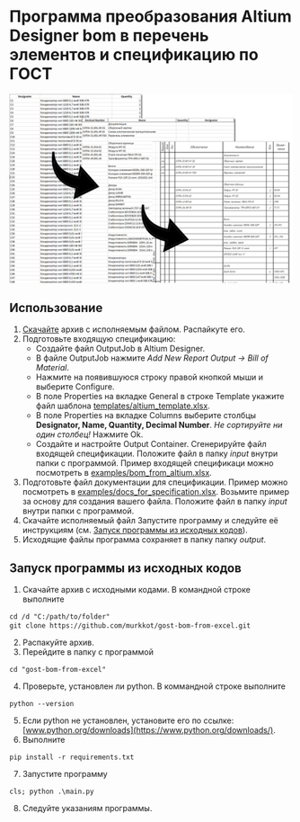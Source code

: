 # Программа преобразования Altium Designer bom в перечень элементов и спецификацию по ГОСТ

![Title image](img/img.jpg)

## Использование
1. [Скачайте](https://github.com/murkkot/gost-bom-from-excel/releases) архив с исполняемым файлом. Распайкуте его.
2. Подготовьте входящую спецификацию:
   - Создайте файл OutputJob в Altium Designer.
   - В файле OutputJob нажмите *Add New Report Output -> Bill of Material*.
   - Нажмите на появившуюся строку правой кнопкой мыши и выберите Configure.
   - В поле Properties на вкладке General в строке Template укажите файл шаблона [templates/altium_template.xlsx](templates/altium_template.xlsx).
   - В поле Properties на вкладкe Columns выберите столбцы **Designator, Name, Quantity, Decimal Number**. *Не сортируйте ни один столбец!* Нажмите Ok.
   - Создайте и настройте Output Container. Сгенерируйте файл входящей спецификации. Положите файл в папку *input* внутри папки с программой. Пример входящей спецификаци можно посмотреть в [examples/bom_from_altium.xlsx](examples/bom_from_altium.xlsx).
3. Подготовьте файл документации для спецификации. Пример можно посмотреть в [examples/docs_for_specification.xlsx](examples/docs_for_specification.xlsx). Возьмите пример за основу для создания вашего файла. Положите файл в папку *input* внутри папки с программой.
4. Скачайте исполняемый файл  Запустите программу и следуйте её инструкциям (см. [Запуск программы из исходных кодов](#Запуск-программы-из-исходных-кодов)).
5. Исходящие файлы программа сохраняет в папку папку *output*.


## Запуск программы из исходных кодов
1. Скачайте архив с исходными кодами. В командной строке выполните
```
cd /d "С:/path/to/folder"
git clone https://github.com/murkkot/gost-bom-from-excel.git
```
2. Распакуйте архив.
3. Перейдите в папку с программой
```
cd "gost-bom-from-excel"
```
4. Проверьте, установлен ли python. В коммандной строке выполните
```
python --version
```
5. Если python не установлен, установите его по ссылке: [www.python.org/downloads](https://www.python.org/downloads/).
6. Выполните
```
pip install -r requirements.txt
```
7. Запустите программу
```
cls; python .\main.py
```
8. Следуйте указаниям программы.